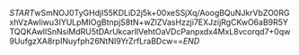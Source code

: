$START$wSmNOJ0TyGHdjI55KDLiD2j5k+00xeSSjXq/AoogBQuNJkrVbZO0RGxhVzAwliwu3IYULpMIOgBtnpjS8tN+wZlZVasHzzji7EXJzijRgCKwO6aB9R5YTQQKAwIlSnNsiMdRU5tDArUkcarIlVehtOaVDcPanpxdx4MxL8vcorqd7+0qw9UufgzXA8rpINuyfph26NtNI9YrZrfLraBDcw==$END$
